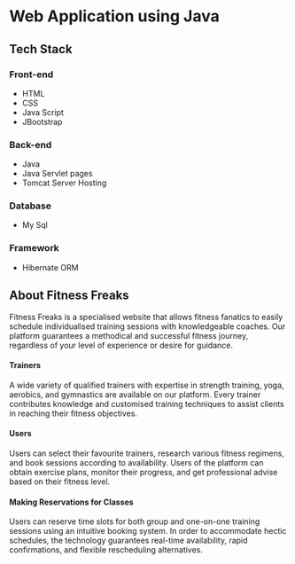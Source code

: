 <h1>Web Application using Java</h1>
<h2>Tech Stack</h2>
 <h3>Front-end</h3>
<UL>
  <li>HTML</li>
  <li>CSS</li>
  <li>Java Script</li>
  <li>JBootstrap</li>
</UL>
 <h3>Back-end</h3>
 <ul>
   <li>Java</li>
   <li>Java Servlet pages</li>
   <li>Tomcat Server Hosting</li>
 </ul>
 <h3>Database</h3>
 <ul>
   <li>My Sql</li>
 </ul>
 <h3>Framework</h3>
 <ul>
   <li>Hibernate ORM</li>
 </ul>
 <h2>About Fitness Freaks</h2>
 <p>Fitness Freaks is a specialised website that allows fitness fanatics to easily schedule individualised training sessions with knowledgeable coaches. Our platform guarantees a methodical and successful fitness journey, regardless of your level of experience or desire for guidance.

<h4>Trainers</h4>
A wide variety of qualified trainers with expertise in strength training, yoga, aerobics, and gymnastics are available on our platform. Every trainer contributes knowledge and customised training techniques to assist clients in reaching their fitness objectives.

<h4>Users</h4>
Users can select their favourite trainers, research various fitness regimens, and book sessions according to availability. Users of the platform can obtain exercise plans, monitor their progress, and get professional advise based on their fitness level.

<h4>Making Reservations for Classes</h4>
Users can reserve time slots for both group and one-on-one training sessions using an intuitive booking system. In order to accommodate hectic schedules, the technology guarantees real-time availability, rapid confirmations, and flexible rescheduling alternatives.
</p>

